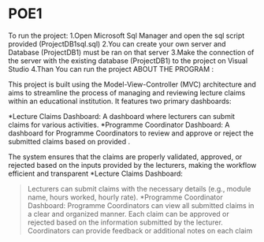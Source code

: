 # POE1
To run the project:
1.Open Microsoft Sql Manager and open the sql script provided (ProjectDB1sql.sql)
2.You can create your own server and Database (ProjectDB1) must be ran on that server
3.Make the connection of the server with the existing database (ProjectDB1) to the project on Visual Studio
4.Than You can run the project
ABOUT THE PROGRAM :

This project is built using the Model-View-Controller (MVC) architecture and aims to streamline the process of managing and reviewing lecture claims within an educational institution. It features two primary dashboards:

*Lecture Claims Dashboard: A dashboard where lecturers can submit claims for various activities.
*Programme Coordinator Dashboard: A dashboard for Programme Coordinators to review and approve or reject the submitted claims based on provided .

The system ensures that the claims are properly validated, approved, or rejected based on the inputs provided by the lecturers, making the workflow efficient and transparent
*Lecture Claims Dashboard:
>Lecturers can submit claims with the necessary details (e.g., module name, hours worked, hourly rate).
*Programme Coordinator Dashboard:
>Programme Coordinators can view all submitted claims in a clear and organized manner.
>Each claim can be approved or rejected based on the information submitted by the lecturer.
>Coordinators can provide feedback or additional notes on each claim
